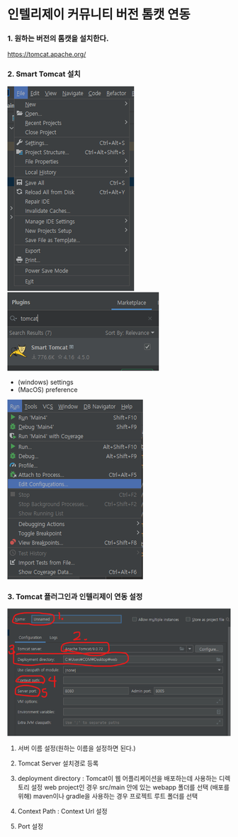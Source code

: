 # 인텔리제이 커뮤니티 버전 톰캣 연동

### 1. 원하는 버전의 톰캣을 설치한다.

  https://tomcat.apache.org/

### 2. Smart Tomcat 설치

![file1](./file1.png)
![file2](./file2.png)
  - (windows) settings
  - (MacOS) preference


![file3](./file3.png)
### 3. Tomcat 플러그인과 인텔리제이 연동 설정


![file4](./tomcat_setting.png)

1. 서버 이름 설정(원하는 이름을 설정하면 된다.)

2. Tomcat Server 설치경로 등록

3. deployment directory : Tomcat이 웹 어플리케이션을 배포하는데 사용하는 디렉토리 설정 web project인 경우 src/main 안에 있는 webapp 폴더를 선택 (배포를 위해)
maven이나 gradle을 사용하는 경우 프로젝트 루트 폴더를 선택

4. Context Path : Context Url 설정

5. Port 설정
                      

